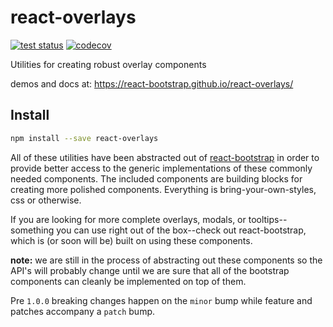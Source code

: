 # react-overlays

[![test status][test-badge]][actions]
[![codecov][codecov-badge]][codecov]

Utilities for creating robust overlay components

demos and docs at: https://react-bootstrap.github.io/react-overlays/

## Install

```sh
npm install --save react-overlays
```

All of these utilities have been abstracted out of [react-bootstrap](https://github.com/react-bootstrap/react-bootstrap) in order to provide better access to the generic implementations of these commonly needed components. The included components are building blocks for creating more polished components. Everything is bring-your-own-styles, css or otherwise.

If you are looking for more complete overlays, modals, or tooltips--something you can use right out of the box--check out react-bootstrap, which is (or soon will be) built on using these components.

**note:** we are still in the process of abstracting out these components so the API's will probably change until we are sure that all of the bootstrap components can cleanly be implemented on top of them.

Pre `1.0.0` breaking changes happen on the `minor` bump while feature and patches accompany a `patch` bump.

[actions]: https://github.com/react-bootstrap/react-overlays/actions
[codecov]: https://codecov.io/gh/react-bootstrap/react-overlays
[codecov-badge]: https://codecov.io/gh/react-bootstrap/react-overlays/branch/master/graph/badge.svg
[test-badge]: https://github.com/react-bootstrap/react-overlays/workflows/Run%20Tests/badge.svg
